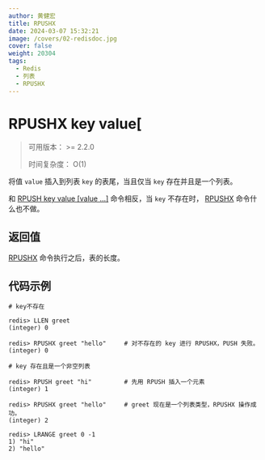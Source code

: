 ```yaml
---
author: 黄健宏
title: RPUSHX
date: 2024-03-07 15:32:21
image: /covers/02-redisdoc.jpg
cover: false
weight: 20304
tags:
  - Redis
  - 列表
  - RPUSHX
---
```


# RPUSHX key value[

> 可用版本： >= 2.2.0
> 
> 时间复杂度： O(1)

将值 `value` 插入到列表 `key` 的表尾，当且仅当 `key` 存在并且是一个列表。

和 [RPUSH key value [value …]](../../02-redisdoc/03-list/04-rpushx/) 命令相反，当 `key` 不存在时， [RPUSHX](../../02-redisdoc/03-list/04-rpushx/) 命令什么也不做。

## 返回值

[RPUSHX](../../02-redisdoc/03-list/04-rpushx/) 命令执行之后，表的长度。

## 代码示例

```shell
# key不存在

redis> LLEN greet
(integer) 0

redis> RPUSHX greet "hello"     # 对不存在的 key 进行 RPUSHX，PUSH 失败。
(integer) 0

# key 存在且是一个非空列表

redis> RPUSH greet "hi"         # 先用 RPUSH 插入一个元素
(integer) 1

redis> RPUSHX greet "hello"     # greet 现在是一个列表类型，RPUSHX 操作成功。
(integer) 2

redis> LRANGE greet 0 -1
1) "hi"
2) "hello"
```